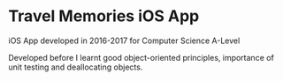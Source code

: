 # Travel Memories iOS App
iOS App developed in 2016-2017 for Computer Science A-Level

Developed before I learnt good object-oriented principles, importance of unit testing and deallocating objects. 
